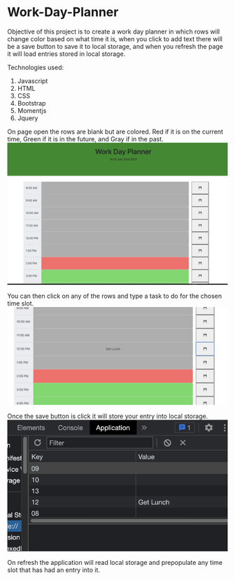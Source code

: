 # Work-Day-Planner

Objective of this project is to create a work day planner in which rows will change color based on what time it is, when you click to add text there will be a save button to save it to local storage, and when you refresh the page it will load entries stored in local storage.

Technologies used:
1. Javascript
2. HTML
3. CSS
4. Bootstrap
5. Momentjs
6. Jquery

On page open the rows are blank but are colored. Red if it is on the current time, Green if it is in the future, and Gray if in the past.
![Getting Started](./assets/images/onopen.png)

You can then click on any of the rows and type a task to do for the chosen time slot. 
![Getting Started](./assets/images/onentry.png)

Once the save button is click it will store your entry into local storage.
![Getting Started](./assets/images/localstorage.png)

On refresh the application will read local storage and prepopulate any time slot that has had an entry into it.